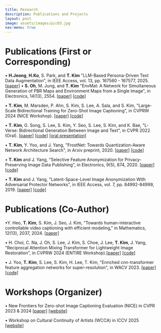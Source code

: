 ```yaml
---
title: Research
description: Publications and Projects
layout: post
image: assets/images/pic03.jpg
nav-menu: true
---
```


# Publications (First or Corresponding)
• **H.Jeong**, **H.Ko**, S. Park, and **T. Kim** "LLM-Based Persona-Driven Text Data Augmentation", in IEEE Access, vol. 13, pp. 167560 - 167577, 2025.
 [[paper]](https://ieeexplore.ieee.org/abstract/document/11170443) 
• **S. Oh**, M. Jung, and **T. Kim** "EnvMat: A Network for Simultaneous Generation of PBR Maps and Environment Maps from a Single Image", in Electronics, 14(13), 2554.
 [[paper]](https://www.mdpi.com/2079-9292/14/13/2554) [[code]](https://github.com/Code-SY95/EnvMat)

• **T. Kim**, M. Marsden, P. Ahn, S. Kim, S. Lee, A. Sala, and S. Kim, "Large-Scale Bidirectional Training for Zero-Shot Image Captioning", in CVPRW 2024 (NICE Workshop).
 [[paper]](https://arxiv.org/abs/2211.06774) [[code]](https://github.com/MIMICLab/BITTERS)

• **T. Kim**, G. Song, S. Lee, S. Kim, Y. Seo, S. Lee, S. Kim, and K. Bae, "L-Verse: Bidirectional Generation Between Image and Text", in CVPR 2022 (Oral).
  [[paper]](https://openaccess.thecvf.com/content/CVPR2022/html/Kim_L-Verse_Bidirectional_Generation_Between_Image_and_Text_CVPR_2022_paper.html) [[code]](https://github.com/MIMICLab/L-Verse) [[oral presentation]](https://www.youtube.com/watch?v=tf4sph6X-qY)

• **T. Kim**, Y. Yoo, and J. Yang, "FrostNet: Towards Quantization-Aware Network Architecture Search", in Arxiv preprint, 2020.
  [[paper]](https://arxiv.org/abs/2006.09679) [[code]](https://github.com/clovaai/frostnet)

• **T. Kim** and J. Yang, "Selective Feature Anonymization for Privacy-Preserving Image Data Publishing", in Electronics, 9(5), 874, 2020.
  [[paper]](https://www.mdpi.com/2079-9292/9/5/874) [[code]](https://github.com/MIMICLab/PPSGAN)

• **T. Kim** and J. Yang, "Latent-Space-Level Image Anonymization With Adversarial Protector Networks", in IEEE Access, vol. 7, pp. 84992-84999, 2019.
  [[paper]](http://ieeexplore.ieee.org/stamp/stamp.jsp?tp=&arnumber=8744221&isnumber=8600701) [[code]](https://github.com/MIMICLab/PPAP)

# Publications (Co-Author)
•Y. Heo, **T. Kim**, S. Kim, J. Seo, J. Kim, "Towards human-interactive controllable video captioning with efficient modeling," in Mathematics, 12(13), 2037, 2024.
  [[paper]](https://www.mdpi.com/2227-7390/12/13/2037)
  
• H. Choi, C. Na, J. Oh, S. Lee, J. Kim, S. Choe, J. Lee, **T. Kim**, J. Yang, "Reciprocal Attention Mixing Transformer for Lightweight Image Restoration", in CVPRW 2024 (ENTIRE Workshop).[[paper]](https://openaccess.thecvf.com/content/CVPR2024W/NTIRE/papers/Choi_Reciprocal_Attention_Mixing_Transformer_for_Lightweight_Image_Restoration_CVPRW_2024_paper.pdf) [[code]](https://github.com/rami0205/RAMiT)

• J. Yoo, **T. Kim**, S. Lee, S. Kim, H. Lee, T. Kim, "Enriched cnn-transformer feature aggregation networks for super-resolution", in WACV 2023.
 [[paper]](https://openaccess.thecvf.com/content/WACV2023/papers/Yoo_Enriched_CNN-Transformer_Feature_Aggregation_Networks_for_Super-Resolution_WACV_2023_paper.pdf) [[code]](https://github.com/jinsuyoo/act)

# Workshops (Organizer)
• New Frontiers for Zero-shot Image Captioning Evaluation (NICE) in CVPR 2023 & 2024 [[paper]](https://openaccess.thecvf.com/content/CVPR2024W/NICE/html/Kim_NICE_CVPR_2023_Challenge_on_Zero-shot_Image_Captioning_CVPRW_2024_paper.html) [[website]](https://nice.lgresearch.ai/)

• Workshop on Cultural Continuity of Artists (WCCA) in ICCV 2025 [[website]](https://wccartists.github.io/)
